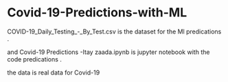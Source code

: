 # Covid-19-Predictions-with-ML

COVID-19_Daily_Testing_-_By_Test.csv is the dataset for the Ml predications . 

and Covid-19 Predictions -Itay zaada.ipynb is jupyter notebook with the code predications .

the data is real data for Covid-19 
